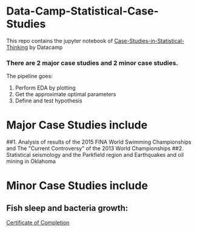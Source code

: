 # Data-Camp-Statistical-Case-Studies
This repo contains the jupyter notebook of [Case-Studies-in-Statistical-Thinking](https://www.datacamp.com/courses/case-studies-in-statistical-thinking) by Datacamp

### There are 2 major case studies and 2 minor case studies.

The pipeline goes: 
1. Perform EDA by plotting
2. Get the approximate optimal parameters
3. Define and test hypothesis

# Major Case Studies include 
##1. Analysis of results of the 2015 FINA World Swimming Championships and The "Current Controversy" of the 2013 World Championships
##2. Statistical seismology and the Parkfield region and Earthquakes and oil mining in Oklahoma

# Minor Case Studies include
## Fish sleep and bacteria growth: 


[Certificate of Completion](https://www.datacamp.com/statement-of-accomplishment/course/2c67b749a784648f869436733da3d4cb9ff5334d)

